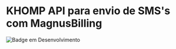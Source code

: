 # KHOMP API para envio de SMS's com MagnusBilling

![Badge em Desenvolvimento](http://img.shields.io/static/v1?label=STATUS&message=EM%20DESENVOLVIMENTO&color=GREEN&style=for-the-badge)

